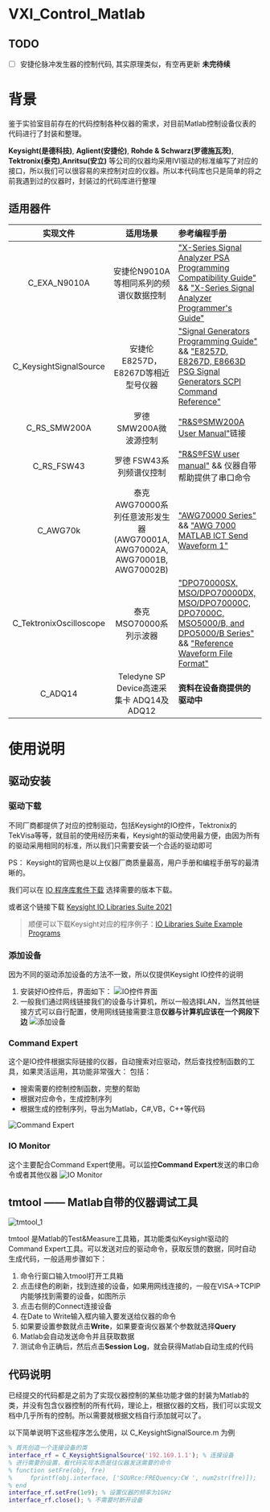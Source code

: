 # VXI_Control_Matlab

## TODO
- [ ] 安捷伦脉冲发生器的控制代码, 其实原理类似，有空再更新
**未完待续**

# 背景
鉴于实验室目前存在的代码控制各种仪器的需求，对目前Matlab控制设备仪表的代码进行了封装和整理。

**Keysight(是德科技)**, **Aglient(安捷伦)**, **Rohde & Schwarz(罗德施瓦茨)**, **Tektronix(泰克)**,**Anritsu(安立)** 等公司的仪器均采用IVI驱动的标准编写了对应的接口，所以我们可以很容易的来控制对应的仪器。所以本代码库也只是简单的将之前我遇到过的仪器时，封装过的代码库进行整理

## 适用器件
 
| 实现文件 |   适用场景       | 参考编程手册|
|:--------:|:----------------:|:------------|
|C_EXA_N9010A|安捷伦N9010A等相同系列的频谱仪数据控制|["X-Series Signal Analyzer PSA Programming Compatibility Guide"](https://www.keysight.com/cn/zh/assets/9018-03761/programming-guides/9018-03761.pdf) && ["X-Series Signal Analyzer Programmer's Guide"](https://www.keysight.com/cn/zh/assets/9018-02192/programming-guides/9018-02192.pdf)|
|C_KeysightSignalSource|安捷伦E8257D，E8267D等相近型号仪器|["Signal Generators Programming Guide"](https://www.keysight.com/cn/zh/assets/9018-04964/programming-guides/9018-04964.pdf) && ["E8257D, E8267D, E8663D PSG Signal Generators SCPI Command Reference"](https://www.keysight.com/cn/zh/assets/9018-04965/programming-guides/9018-04965.pdf)|
|C_RS_SMW200A|罗德 SMW200A微波源控制|["R&S®SMW200A User Manual"](https://www.rohde-schwarz.com/nl/manual/r-s-smw200a-vector-signal-generator-user-manual-manuals-gb1_78701-61762.html)链接|
|C_RS_FSW43|罗德 FSW43系列频谱仪控制|["R&S®FSW user manual"](https://www.rohde-schwarz.com/hk/manual/r-s-fsw-user-manual-manuals-gb1_78701-29088.html) && 仪器自带帮助提供了串口命令|
|C_AWG70k|泰克AWG70000系列任意波形发生器(AWG70001A, AWG70002A, AWG70001B, AWG70002B)|["AWG70000 Series"](https://www.tek.com/signal-generator/awg70000-arbitrary-waveform-generator-manual/awg70000-series) && ["AWG 7000 MATLAB ICT Send Waveform 1"](https://forum.tek.com/viewtopic.php?t=133612&__cf_chl_jschl_tk__=pmd_2fde0f4f9ba6d18c1e6f8e35c9e0cfa58466f896-1627393668-0-gqNtZGzNAiKjcnBszQx6)|
|C_TektronixOscilloscope|泰克MSO70000系列示波器|["DPO70000SX, MSO/DPO70000DX, MSO/DPO70000C, DPO7000C, MSO5000/B, and DPO5000/B Series"](https://www.tek.com/oscilloscope/dpo70000-mso70000-manual/dpo70000sx-mso-dpo70000dx-mso-dpo70000c-dpo7000c-mso5000-b-1) && ["Reference Waveform File Format"](https://www.tek.com/manual/oscilloscope/reference-waveform-file-format-dpo7000-digital-phosphor-oscilloscope)|
|C_ADQ14|Teledyne SP Device高速采集卡 ADQ14及ADQ12|**资料在设备商提供的驱动中**|

# 使用说明 

## 驱动安装

### 驱动下载

不同厂商都提供了对应的控制驱动，包括Keysight的IO控件，Tektronix的TekVisa等等，就目前的使用经历来看，Keysight的驱动使用最方便，由因为所有的驱动采用相同的标准，所以我们只需要安装一个合适的驱动即可

PS： Keysight的官网也是以上仪器厂商质量最高，用户手册和编程手册写的最清晰的。

我们可以在 [IO 程序库套件下载](https://www.keysight.com/cn/zh_cn/lib/software-detail/computer-software/io-libraries-suite-downloads-2175637.html)
选择需要的版本下载。

或者这个链接下载 [Keysight IO Libraries Suite 2021](https://download.keysight.com/AS/IOLibraries/windows/IOLibSuite_18_2_26526.exe?dl=1&authparam=1626859448_73f7f6aa5a51414261c157718ac2cb9f)
> 顺便可以下载Keysight对应的程序例子：[IO Libraries Suite Example Programs](https://www.keysight.com/us/en/assets/9018-21729/programming-examples/IO_Example_Programs_October_19_2016.zip)
### 添加设备
因为不同的驱动添加设备的方法不一致，所以仅提供Keysight IO控件的说明
1. 安装好IO控件后，界面如下：
![IO控件界面](./images/Keysight_1.png)
2. 一般我们通过网线链接我们的设备与计算机，所以一般选择LAN，当然其他链接方式可以自行配置，使用网线链接需要注意**仪器与计算机应该在一个网段下边**
![添加设备](images/Keysight_2.png)

### Command Expert
这个是IO控件根据实际链接的仪器，自动搜索对应驱动，然后查找控制函数的工具，如果灵活运用，其功能非常强大：
包括：
- 搜索需要的控制控制函数，完整的帮助
- 根据对应命令，生成控制序列
- 根据生成的控制序列，导出为Matlab，C#,VB，C++等代码

![Command Expert](images/Keysight_4.png)
### IO Monitor
这个主要配合Command Expert使用。可以监控**Command Expert**发送的串口命令或者其他仪器
![IO Monitor](images/Keysight_4.png) 
## tmtool —— Matlab自带的仪器调试工具
![tmtool_1](./images/Matlab_1.jpg)

tmtool 是Matlab的Test&Measure工具箱，其功能类似Keysight驱动的Command Expert工具。可以发送对应的驱动命令，获取反馈的数据，同时自动生成代码，一般适用步骤如下：
1. 命令行窗口输入tmool打开工具箱
2. 点击绿色的刷新，找到连接的设备，如果用网线连接的，一般在VISA->TCPIP内能够找到需要的设备，如图所示
3. 点击右侧的Connect连接设备
4. 在Date to Write输入框内输入要发送给仪器的命令
5. 如果要设置参数就点击**Write**，如果要查询仪器某个参数就选择**Query**
6. Matlab会自动发送命令并且获取数据
7. 测试命令正确后，然后点击**Session Log**，就会获得Matlab自动生成的代码

## 代码说明
已经提交的代码都是之前为了实现仪器控制的某些功能才做的封装为Matlab的类，并没有包含仪器控制的所有代码，理论上，根据仪器的文档，我们可以实现文档中几乎所有的控制。所以需要就根据文档自行添加就可以了。

以下简单说明下这些程序怎么使用，以 C_KeysightSignalSource.m 为例
```Matlab
% 首先创造一个连接设备的类
interface_rf = C_KeysightSignalSource('192.169.1.1'); % 连接设备
% 进行需要的设置，看代码实现本质是往仪器发送需要的命令
% function setFre(obj, fre)
%     fprintf(obj.interface, ['SOURce:FREQuency:CW ', num2str(fre)]);
% end
interface_rf.setFre(1e9); % 设置仪器的频率为1GHz
interface_rf.close(); % 不需要时断开设备
```
